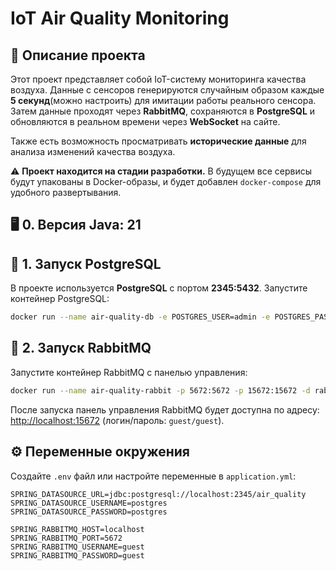 # IoT Air Quality Monitoring

## 📌 Описание проекта
Этот проект представляет собой IoT-систему мониторинга качества воздуха. Данные с сенсоров генерируются случайным образом каждые **5 секунд**(можно настроить) для имитации работы реального сенсора. Затем данные проходят через **RabbitMQ**, сохраняются в **PostgreSQL** и обновляются в реальном времени через **WebSocket** на сайте.

Также есть возможность просматривать **исторические данные** для анализа изменений качества воздуха.

⚠️ **Проект находится на стадии разработки.** В будущем все сервисы будут упакованы в Docker-образы, и будет добавлен `docker-compose` для удобного развертывания.

## 🖥️ 0. Версия Java: 21

## 🐘 1. Запуск PostgreSQL
В проекте используется **PostgreSQL** с портом **2345:5432**.
Запустите контейнер PostgreSQL:
```bash
docker run --name air-quality-db -e POSTGRES_USER=admin -e POSTGRES_PASSWORD=admin -e POSTGRES_DB=air_quality -p 2345:5432 -d postgres
```

## 🐇 2. Запуск RabbitMQ
Запустите контейнер RabbitMQ с панелью управления:
```bash
docker run --name air-quality-rabbit -p 5672:5672 -p 15672:15672 -d rabbitmq:management
```
После запуска панель управления RabbitMQ будет доступна по адресу: [http://localhost:15672](http://localhost:15672) (логин/пароль: `guest/guest`).

## ⚙️ Переменные окружения
Создайте `.env` файл или настройте переменные в `application.yml`:
```env
SPRING_DATASOURCE_URL=jdbc:postgresql://localhost:2345/air_quality
SPRING_DATASOURCE_USERNAME=postgres
SPRING_DATASOURCE_PASSWORD=postgres

SPRING_RABBITMQ_HOST=localhost
SPRING_RABBITMQ_PORT=5672
SPRING_RABBITMQ_USERNAME=guest
SPRING_RABBITMQ_PASSWORD=guest
```

